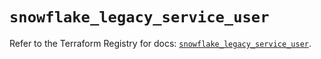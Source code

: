 # `snowflake_legacy_service_user`

Refer to the Terraform Registry for docs: [`snowflake_legacy_service_user`](https://registry.terraform.io/providers/snowflake-labs/snowflake/0.99.0/docs/resources/legacy_service_user).
